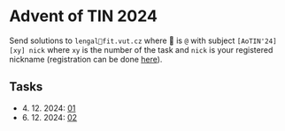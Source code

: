 # Advent of TIN 2024

Send solutions to `lengal🐉fit.vut.cz` where 🐉 is `@` with subject `[AoTIN'24][xy] nick` where `xy` is the number of the task and `nick` is your registered nickname (registration can be done [here](https://forms.gle/YZU5qKvJ7GJgtPHGA)).

## Tasks
* 4\. 12\. 2024: [01](/01.pdf)
* 6\. 12\. 2024: [02](/02.pdf)
